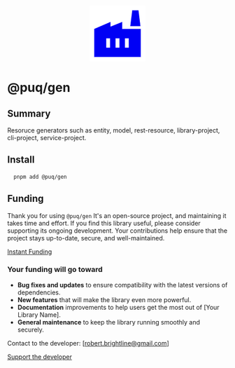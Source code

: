 <p align="center">
  <img src="https://raw.githubusercontent.com/rbrightline/puq/refs/heads/main/libs/gen/favicon.png" alt="Logo" />
</p>

# @puq/gen

## Summary

Resoruce generators such as entity, model, rest-resource, library-project, cli-project, service-project.

## Install

```bash
  pnpm add @puq/gen
```

## Funding

Thank you for using `@puq/gen` It's an open-source project, and maintaining it takes time and effort. If you find this library useful, please consider supporting its ongoing development. Your contributions help ensure that the project stays up-to-date, secure, and well-maintained.

[Instant Funding](https://cash.app/$puqlib)

### Your funding will go toward

- **Bug fixes and updates** to ensure compatibility with the latest versions of dependencies.
- **New features** that will make the library even more powerful.
- **Documentation** improvements to help users get the most out of [Your Library Name].
- **General maintenance** to keep the library running smoothly and securely.

Contact to the developer: [robert.brightline@gmail.com]

[Support the developer](https://cash.app/$puqlib)

